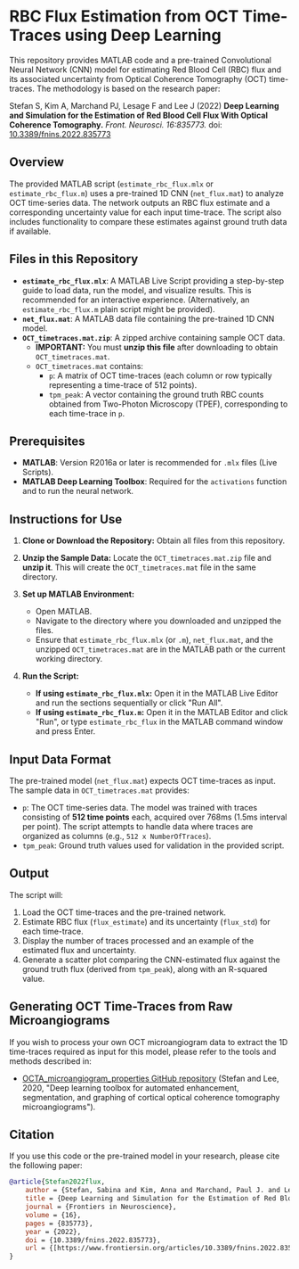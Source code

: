 # RBC Flux Estimation from OCT Time-Traces using Deep Learning

This repository provides MATLAB code and a pre-trained Convolutional Neural Network (CNN) model for estimating Red Blood Cell (RBC) flux and its associated uncertainty from Optical Coherence Tomography (OCT) time-traces. The methodology is based on the research paper:

Stefan S, Kim A, Marchand PJ, Lesage F and Lee J (2022) **Deep Learning and Simulation for the Estimation of Red Blood Cell Flux With Optical Coherence Tomography.** *Front. Neurosci. 16:835773.* doi: [10.3389/fnins.2022.835773](https://doi.org/10.3389/fnins.2022.835773)

## Overview

The provided MATLAB script (`estimate_rbc_flux.mlx` or `estimate_rbc_flux.m`) uses a pre-trained 1D CNN (`net_flux.mat`) to analyze OCT time-series data. The network outputs an RBC flux estimate and a corresponding uncertainty value for each input time-trace. The script also includes functionality to compare these estimates against ground truth data if available.

## Files in this Repository

* **`estimate_rbc_flux.mlx`**: A MATLAB Live Script providing a step-by-step guide to load data, run the model, and visualize results. This is recommended for an interactive experience. (Alternatively, an `estimate_rbc_flux.m` plain script might be provided).
* **`net_flux.mat`**: A MATLAB data file containing the pre-trained 1D CNN model.
* **`OCT_timetraces.mat.zip`**: A zipped archive containing sample OCT data.
    * **IMPORTANT:** You must **unzip this file** after downloading to obtain `OCT_timetraces.mat`.
    * `OCT_timetraces.mat` contains:
        * `p`: A matrix of OCT time-traces (each column or row typically representing a time-trace of 512 points).
        * `tpm_peak`: A vector containing the ground truth RBC counts obtained from Two-Photon Microscopy (TPEF), corresponding to each time-trace in `p`.

## Prerequisites

* **MATLAB**: Version R2016a or later is recommended for `.mlx` files (Live Scripts).
* **MATLAB Deep Learning Toolbox**: Required for the `activations` function and to run the neural network.

## Instructions for Use

1.  **Clone or Download the Repository:**
    Obtain all files from this repository.

2.  **Unzip the Sample Data:**
    Locate the `OCT_timetraces.mat.zip` file and **unzip it**. This will create the `OCT_timetraces.mat` file in the same directory.

3.  **Set up MATLAB Environment:**
    * Open MATLAB.
    * Navigate to the directory where you downloaded and unzipped the files.
    * Ensure that `estimate_rbc_flux.mlx` (or `.m`), `net_flux.mat`, and the unzipped `OCT_timetraces.mat` are in the MATLAB path or the current working directory.

4.  **Run the Script:**
    * **If using `estimate_rbc_flux.mlx`:** Open it in the MATLAB Live Editor and run the sections sequentially or click "Run All".
    * **If using `estimate_rbc_flux.m`:** Open it in the MATLAB Editor and click "Run", or type `estimate_rbc_flux` in the MATLAB command window and press Enter.

## Input Data Format

The pre-trained model (`net_flux.mat`) expects OCT time-traces as input. The sample data in `OCT_timetraces.mat` provides:
* `p`: The OCT time-series data. The model was trained with traces consisting of **512 time points** each, acquired over 768ms (1.5ms interval per point). The script attempts to handle data where traces are organized as columns (e.g., `512 x NumberOfTraces`).
* `tpm_peak`: Ground truth values used for validation in the provided script.

## Output

The script will:
1.  Load the OCT time-traces and the pre-trained network.
2.  Estimate RBC flux (`flux_estimate`) and its uncertainty (`flux_std`) for each time-trace.
3.  Display the number of traces processed and an example of the estimated flux and uncertainty.
4.  Generate a scatter plot comparing the CNN-estimated flux against the ground truth flux (derived from `tpm_peak`), along with an R-squared value.

## Generating OCT Time-Traces from Raw Microangiograms

If you wish to process your own OCT microangiogram data to extract the 1D time-traces required as input for this model, please refer to the tools and methods described in:
* [OCTA_microangiogram_properties GitHub repository](https://github.com/sstefan01/OCTA_microangiogram_properties) (Stefan and Lee, 2020, "Deep learning toolbox for automated enhancement, segmentation, and graphing of cortical optical coherence tomography microangiograms").

## Citation

If you use this code or the pre-trained model in your research, please cite the following paper:

```bibtex
@article{Stefan2022flux,
    author = {Stefan, Sabina and Kim, Anna and Marchand, Paul J. and Lesage, Frederic and Lee, Jonghwan},
    title = {Deep Learning and Simulation for the Estimation of Red Blood Cell Flux With Optical Coherence Tomography},
    journal = {Frontiers in Neuroscience},
    volume = {16},
    pages = {835773},
    year = {2022},
    doi = {10.3389/fnins.2022.835773},
    url = {[https://www.frontiersin.org/articles/10.3389/fnins.2022.835773](https://www.frontiersin.org/articles/10.3389/fnins.2022.835773)}
}
